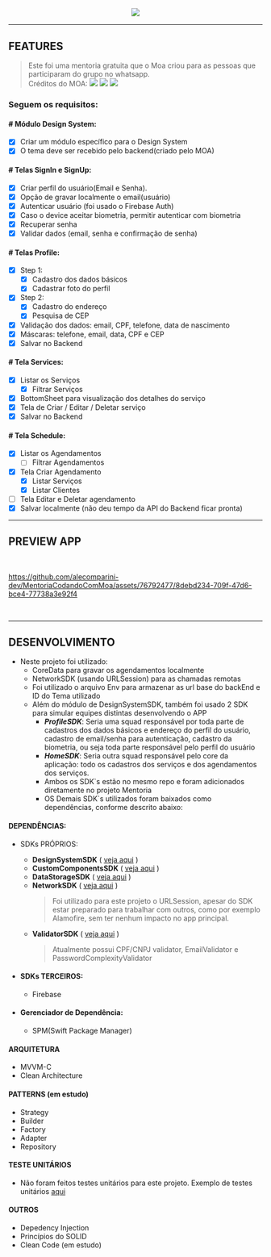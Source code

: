 <h3 align="center">
  <br>
  <img src="https://github.com/alecomparini-dev/MentoriaCodandoComMoa/assets/76792477/2de45eaf-a717-4f94-9793-a17c704357dd" >
  <br>
</h3>

---
## FEATURES
> Este foi uma mentoria gratuita que o Moa criou para as pessoas que participaram do grupo no whatsapp. <br>
> Créditos do MOA: [![](https://img.shields.io/badge/YouTube-FF0000?style=for-the-badge&logo=youtube&logoColor=white)](https://www.youtube.com/@CodandoComMoa) [![](https://img.shields.io/badge/Instagram-E4405F?style=for-the-badge&logo=instagram&logoColor=white)](https://www.instagram.com/codandocommoa) [![](https://img.shields.io/badge/LinkedIn-0077B5?style=for-the-badge&logo=linkedin&logoColor=white)](https://www.linkedin.com/in/moacirlamego/)


### Seguem os requisitos:
  
#### # Módulo Design System:
- [x] Criar um módulo específico para o Design System
- [x] O tema deve ser recebido pelo backend(criado pelo MOA)

#### # Telas SignIn e SignUp:
- [x] Criar perfil do usuário(Email e Senha).
- [x] Opção de gravar localmente o email(usuário)
- [x] Autenticar usuário (foi usado o Firebase Auth)
- [x] Caso o device aceitar biometria, permitir autenticar com biometria
- [x] Recuperar senha
- [x] Validar dados (email, senha e confirmação de senha)

#### # Telas Profile:
- [x] Step 1:
  - [x] Cadastro dos dados básicos
  - [x] Cadastrar foto do perfil
- [x] Step 2:
  - [x] Cadastro do endereço
  - [x] Pesquisa de CEP
- [x] Validação dos dados: email, CPF, telefone, data de nascimento
- [x] Máscaras: telefone, email, data, CPF e CEP
- [x] Salvar no Backend

#### # Tela Services:
- [x] Listar os Serviços
  - [x] Filtrar Serviços
- [x] BottomSheet para visualização dos detalhes do serviço
- [x] Tela de Criar / Editar / Deletar serviço
- [x] Salvar no Backend

#### # Tela Schedule:
- [x] Listar os Agendamentos
  - [ ] Filtrar Agendamentos
- [x] Tela Criar Agendamento
  - [x] Listar Serviços
  - [x] Listar Clientes
- [ ] Tela Editar e Deletar agendamento
- [x] Salvar localmente (não deu tempo da API do Backend ficar pronta)

---
## PREVIEW APP

<br>

https://github.com/alecomparini-dev/MentoriaCodandoComMoa/assets/76792477/8debd234-709f-47d6-bce4-77738a3e92f4

<br>

---
## DESENVOLVIMENTO
- Neste projeto foi utilizado:
  - CoreData para gravar os agendamentos localmente
  - NetworkSDK (usando URLSession) para as chamadas remotas
  - Foi utilizado o arquivo Env para armazenar as url base do backEnd e ID do Tema utilizado
  - Além do módulo de DesignSystemSDK, também foi usado 2 SDK para simular equipes distintas desenvolvendo o APP
    - ***ProfileSDK***: Seria uma squad responsável por toda parte de cadastros dos dados básicos e endereço do perfil do usuário, cadastro de email/senha para autenticação, cadastro da biometria, ou seja toda parte responsável pelo perfil do usuário
    - ***HomeSDK***: Seria outra squad responsável pelo core da aplicação: todo os cadastros dos serviços e dos agendamentos dos serviços.
    - Ambos os SDK`s estão no mesmo repo e foram adicionados diretamente no projeto Mentoria
    - OS Demais SDK`s utilizados foram baixados como dependências, conforme descrito abaixo:

#### DEPENDÊNCIAS: 
- SDKs PRÓPRIOS:
  - **DesignSystemSDK** ( [veja aqui](https://github.com/alecomparini-dev/DesignerSystemSDK) )
  - **CustomComponentsSDK** ( [veja aqui](https://github.com/alecomparini-dev/CustomComponentsSDK/tree/develop/Sources/CustomComponents/Components) )
  - **DataStorageSDK** ( [veja aqui](https://github.com/alecomparini-dev/DataStorageSDK) )
  - **NetworkSDK** ( [veja aqui](https://github.com/alecomparini-dev/NetworkSDK) )
      > Foi utilizado para este projeto o URLSession, apesar do SDK estar preparado para trabalhar com outros, como por exemplo Alamofire, sem ter nenhum impacto no app principal.
  - **ValidatorSDK** ( [veja aqui](https://github.com/alecomparini-dev/ValidatorSDK) )
      > Atualmente possui CPF/CNPJ validator, EmailValidator e PasswordComplexityValidator
    
- #### SDKs TERCEIROS:
  - Firebase
 
- #### Gerenciador de Dependência:
  - SPM(Swift Package Manager)

#### ARQUITETURA
- MVVM-C
- Clean Architecture

#### PATTERNS (em estudo)
- Strategy
- Builder
- Factory
- Adapter
- Repository

#### TESTE UNITÁRIOS
- Não foram feitos testes unitários para este projeto. Exemplo de testes unitários [aqui](https://github.com/alecomparini-dev/Hangman)

#### OUTROS
- Depedency Injection
- Princípios do SOLID
- Clean Code (em estudo)

